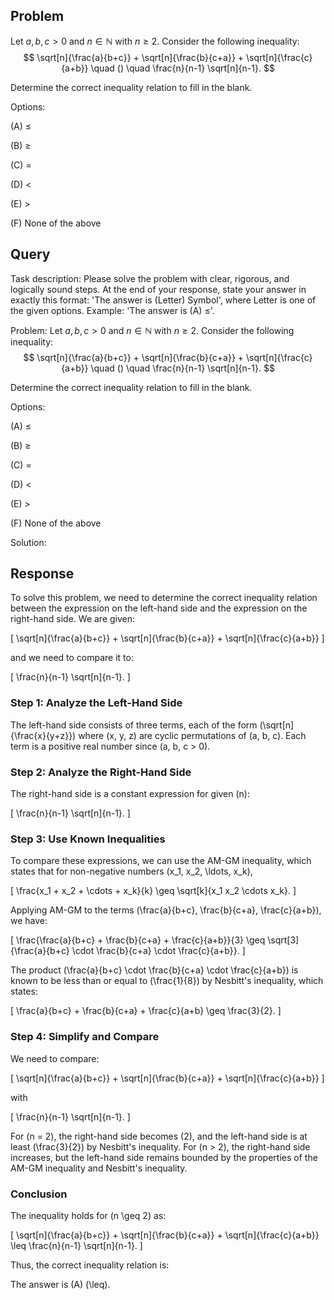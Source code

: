 ## Problem

Let $a, b, c > 0$ and $n \in \mathbb{N}$ with $n \geq 2$. Consider the following inequality:
$$
\sqrt[n]{\frac{a}{b+c}} + \sqrt[n]{\frac{b}{c+a}} + \sqrt[n]{\frac{c}{a+b}} \quad () \quad \frac{n}{n-1} \sqrt[n]{n-1}.
$$

Determine the correct inequality relation to fill in the blank.

Options:

(A) $\leq$ 

(B) $\geq$

(C) $=$ 

(D) $<$

(E) $>$

(F) None of the above

## Query

Task description: Please solve the problem with clear, rigorous, and logically sound steps. At the end of your response, state your answer in exactly this format: 'The answer is (Letter) Symbol', where Letter is one of the given options. Example: 'The answer is (A) $\leq$'.

Problem: Let $a, b, c > 0$ and $n \in \mathbb{N}$ with $n \geq 2$. Consider the following inequality:
$$
\sqrt[n]{\frac{a}{b+c}} + \sqrt[n]{\frac{b}{c+a}} + \sqrt[n]{\frac{c}{a+b}} \quad () \quad \frac{n}{n-1} \sqrt[n]{n-1}.
$$

Determine the correct inequality relation to fill in the blank.

Options:

(A) $\leq$ 

(B) $\geq$

(C) $=$ 

(D) $<$

(E) $>$

(F) None of the above

Solution:

## Response

To solve this problem, we need to determine the correct inequality relation between the expression on the left-hand side and the expression on the right-hand side. We are given:

\[
\sqrt[n]{\frac{a}{b+c}} + \sqrt[n]{\frac{b}{c+a}} + \sqrt[n]{\frac{c}{a+b}}
\]

and we need to compare it to:

\[
\frac{n}{n-1} \sqrt[n]{n-1}.
\]

### Step 1: Analyze the Left-Hand Side

The left-hand side consists of three terms, each of the form \(\sqrt[n]{\frac{x}{y+z}}\) where \(x, y, z\) are cyclic permutations of \(a, b, c\). Each term is a positive real number since \(a, b, c > 0\).

### Step 2: Analyze the Right-Hand Side

The right-hand side is a constant expression for given \(n\):

\[
\frac{n}{n-1} \sqrt[n]{n-1}.
\]

### Step 3: Use Known Inequalities

To compare these expressions, we can use the AM-GM inequality, which states that for non-negative numbers \(x_1, x_2, \ldots, x_k\),

\[
\frac{x_1 + x_2 + \cdots + x_k}{k} \geq \sqrt[k]{x_1 x_2 \cdots x_k}.
\]

Applying AM-GM to the terms \(\frac{a}{b+c}, \frac{b}{c+a}, \frac{c}{a+b}\), we have:

\[
\frac{\frac{a}{b+c} + \frac{b}{c+a} + \frac{c}{a+b}}{3} \geq \sqrt[3]{\frac{a}{b+c} \cdot \frac{b}{c+a} \cdot \frac{c}{a+b}}.
\]

The product \(\frac{a}{b+c} \cdot \frac{b}{c+a} \cdot \frac{c}{a+b}\) is known to be less than or equal to \(\frac{1}{8}\) by Nesbitt's inequality, which states:

\[
\frac{a}{b+c} + \frac{b}{c+a} + \frac{c}{a+b} \geq \frac{3}{2}.
\]

### Step 4: Simplify and Compare

We need to compare:

\[
\sqrt[n]{\frac{a}{b+c}} + \sqrt[n]{\frac{b}{c+a}} + \sqrt[n]{\frac{c}{a+b}}
\]

with

\[
\frac{n}{n-1} \sqrt[n]{n-1}.
\]

For \(n = 2\), the right-hand side becomes \(2\), and the left-hand side is at least \(\frac{3}{2}\) by Nesbitt's inequality. For \(n > 2\), the right-hand side increases, but the left-hand side remains bounded by the properties of the AM-GM inequality and Nesbitt's inequality.

### Conclusion

The inequality holds for \(n \geq 2\) as:

\[
\sqrt[n]{\frac{a}{b+c}} + \sqrt[n]{\frac{b}{c+a}} + \sqrt[n]{\frac{c}{a+b}} \leq \frac{n}{n-1} \sqrt[n]{n-1}.
\]

Thus, the correct inequality relation is:

The answer is (A) \(\leq\).